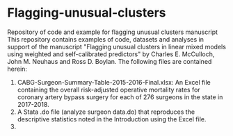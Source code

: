 # Flagging-unusual-clusters
Repository of code and example for flagging unusual clusters manuscript
This repository contains examples of code, datasets and analyses in support of the manuscript "Flagging unusual clusters in linear mixed
models using weighted and self-calibrated predictors" by Charles E. McCulloch, John M. Neuhaus and Ross D. Boylan. 
The following files are contained herein:
1. CABG-Surgeon-Summary-Table-2015-2016-Final.xlsx:  An Excel file containing the overall risk-adjusted operative mortality rates for 
coronary artery bypass surgery for each of 276 surgeons in the state in 2017-2018.
2. A Stata .do file (analyze surgeon data.do) that reproduces the descriptive statistics noted in the Introduction using the Excel file.
3. 

